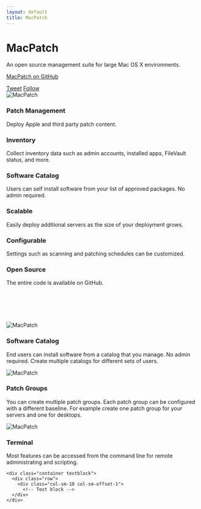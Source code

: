 ```yaml
---
layout: default
title: MacPatch
---
```


<div class="container-full" id="content">

  <!-- Jumbotron -->
  <div class="jumbotron">
    <div class="row">
      <div class="col-sm-12 jumbotron-head shadow">
        <h1>MacPatch</h1>
        <p class="lead">An open source management suite for large Mac OS X environments.</p>
        <p><a class="btn btn-main btn-lg btn-success" href="https://github.com/SMSG-MAC-DEV/MacPatch" role="button"><i class="fa fa-github fa-lg"></i> MacPatch on GitHub</a></p>
        <!-- Social Buttons -->
          <a class="btn btn-link underline-off" href="https://twitter.com/share?text=MacPatch+-+The+open+source+Mac+OS+X+management+suite&url=http%3A%2F%2Fmacpatch.github.io" onclick="return popup('https://twitter.com/share?text=MacPatch+-+The+open+source+Mac+OS+X+management+suite&url=http%3A%2F%2Fmacpatch.github.io')"><i class="fa fa-twitter"></i> Tweet</a>
          <a class="btn btn-link underline-off" href="https://twitter.com/intent/user?screen_name=macpatchsw" onclick="return popitup('https://twitter.com/intent/user?screen_name=macpatchsw')"><i class="fa fa-twitter"></i> Follow</a>
          <!-- /Social Buttons -->
      </div>
      <div class="row centered">
        <div class="col-sm-2" style="text-align: right">
          <!-- left col -->
        </div>
        <div class="col-sm-8">
          <img src="{{ page.base_url }}images/selfpatch.png" alt="MacPatch" class="center-block" style="vertical-align:bottom;">
        </div>
        <div class="col-sm-2" style="text-align: left">
          <!-- right col -->
        </div>
      </div>
    </div>
  </div> <!-- /jumbotron -->

  <div class="full-block shadow">
    <div class="row">
      <div class="col-sm-8 col-sm-offset-2">
        <div class="row">
          <div class="col-sm-4">
            <h3><span class="glyphicon glyphicon-download"></span> Patch Management</h3>
            <p>Deploy Apple and third party patch content.</p>
          </div>
          <div class="col-sm-4">
            <h3><span class="glyphicon glyphicon-stats"></span> Inventory</h3>
            <p>Collect inventory data such as admin accounts, installed apps, FileVault status, and more. </p>
         </div>
          <div class="col-sm-4">
            <h3><span class="glyphicon glyphicon-book"></span> Software Catalog</h3>
            <p>Users can self install software from your list of approved packages. No admin required.</p>
          </div>
        </div>
        <!-- second row -->
        <div class="row">
          <div class="col-sm-4">
            <h3><span class="glyphicon glyphicon-fullscreen"></span> Scalable</h3>
            <p>Easily deploy additional servers as the size of your deployment grows.</p>
          </div>
          <div class="col-sm-4">
            <h3><span class="glyphicon glyphicon-tasks"></span> Configurable</h3>
            <p>Settings such as scanning and patching schedules can be customized.</p>
         </div>
          <div class="col-sm-4">
            <h3><span class="glyphicon glyphicon-share"></span> Open Source</h3>
            <p>The entire code is available on GitHub.</p>
          </div>
        </div>
      </div>
    </div>
  </div> <!-- /full-block -->

  <div class="container">
    <div class="row text-center" style="padding-top: 80px">
      <div class="col-sm-4">
        <img src="{{ page.base_url }}images/swcatalog.png" alt="MacPatch" class="center-block">
        <h3>Software Catalog</h3>
        <p>End users can install software from a catalog that you manage. No admin required. Create multiple catalogs for different sets of users.</p>
      </div>
      <div class="col-sm-4">
        <img src="{{ page.base_url }}images/patchgroup.png" alt="MacPatch" class="center-block">
        <h3>Patch Groups</h3>
        <p>You can create multiple patch groups. Each patch group can be configured with a different baseline. For example create one patch group for your servers and one for desktops.</p>
      </div>
      <div class="col-sm-4">
        <img src="{{ page.base_url }}images/terminal.png" alt="MacPatch" class="center-block">
        <h3>Terminal</h3>
        <p>Most features can be accessed from the command line for remote administrating and scripting.</p>
      </div>
    </div>
  </div>


    <div class="container textblock">
      <div class="row">
        <div class="col-sm-10 col-sm-offset-1">
          <!-- Text block -->
      </div>
    </div>
  </div> <!-- /container textblock -->

</div> <!-- /container content -->

